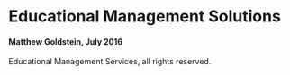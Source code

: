 # Educational Management Solutions
#### Matthew Goldstein, July 2016
Educational Management Services, all rights reserved.
